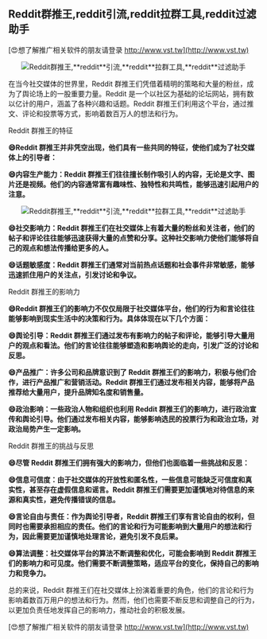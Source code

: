 ## **Reddit群推王,**reddit**引流,**reddit**拉群工具,**reddit**过滤助手**

[😍想了解推广相关软件的朋友请登录 http://www.vst.tw](http://www.vst.tw)

 <center><img src="https://vst.tw/MP4/tuiguang/png/5.png" alt="Reddit群推王,**reddit**引流,**reddit**拉群工具,**reddit**过滤助手"></center>

在当今社交媒体的世界里，Reddit 群推王们凭借着精明的策略和大量的粉丝，成为了舆论场上的一股重要力量。Reddit 是一个以社区为基础的论坛网站，拥有数以亿计的用户，涵盖了各种兴趣和话题。Reddit 群推王们利用这个平台，通过推文、评论和投票等方式，影响着数百万人的想法和行为。

Reddit 群推王的特征

**😄Reddit 群推王并非凭空出现，他们具有一些共同的特征，使他们成为了社交媒体上的引导者：**

**😄内容生产能力：Reddit 群推王们往往擅长制作吸引人的内容，无论是文字、图片还是视频。他们的内容通常富有趣味性、独特性和共鸣性，能够迅速引起用户的注意。**

 <center><img src="https://vst.tw/MP4/tuiguang/png/0.png" alt="Reddit群推王,**reddit**引流,**reddit**拉群工具,**reddit**过滤助手"></center>

**😄社交影响力：Reddit 群推王们在社交媒体上有着大量的粉丝和关注者，他们的帖子和评论往往能够迅速获得大量的点赞和分享。这种社交影响力使他们能够将自己的观点和想法传播给更多的人。**

**😄话题敏感度：Reddit 群推王们通常对当前热点话题和社会事件非常敏感，能够迅速抓住用户的关注点，引发讨论和争议。**

Reddit 群推王的影响力

**😄Reddit 群推王们的影响力不仅仅局限于社交媒体平台，他们的行为和言论往往能够影响到现实生活中的决策和行为。具体体现在以下几个方面：**

**😄舆论引导：Reddit 群推王们通过发布有影响力的帖子和评论，能够引导大量用户的观点和看法。他们的言论往往能够塑造和影响舆论的走向，引发广泛的讨论和反思。**

**😄产品推广：许多公司和品牌意识到了 Reddit 群推王们的影响力，积极与他们合作，进行产品推广和营销活动。Reddit 群推王们通过发布相关内容，能够将产品推荐给大量用户，提升品牌知名度和销售量。**

**😄政治影响：一些政治人物和组织也利用 Reddit 群推王们的影响力，进行政治宣传和舆论引导。他们通过发布相关内容，能够影响选民的投票行为和政治立场，对政治局势产生一定影响。**

Reddit 群推王的挑战与反思

**😄尽管 Reddit 群推王们拥有强大的影响力，但他们也面临着一些挑战和反思：**

**😄信息可信度：由于社交媒体的开放性和匿名性，一些信息可能缺乏可信度和真实性，甚至存在虚假信息和谣言。Reddit 群推王们需要更加谨慎地对待信息的来源和真实性，避免传播错误的信息。**

**😄言论自由与责任：作为舆论引导者，Reddit 群推王们享有言论自由的权利，但同时也需要承担相应的责任。他们的言论和行为可能影响到大量用户的想法和行为，因此需要更加谨慎地处理言论，避免引发不良后果。**

**😄算法调整：社交媒体平台的算法不断调整和优化，可能会影响到 Reddit 群推王们的影响力和可见度。他们需要不断调整策略，适应平台的变化，保持自己的影响力和竞争力。**

总的来说，Reddit 群推王们在社交媒体上扮演着重要的角色，他们的言论和行为影响着数百万用户的想法和行为。然而，他们也需要不断反思和调整自己的行为，以更加负责任地发挥自己的影响力，推动社会的积极发展。

[😍想了解推广相关软件的朋友请登录 http://www.vst.tw](http://www.vst.tw)



